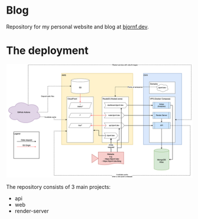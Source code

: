 # Blog

Repository for my personal website and blog at [bjornf.dev](https://bjornf.dev).

# The deployment
![Infrastructure](./docs/infrastructure.png)

The repository consists of 3 main projects:
* api
* web
* render-server
